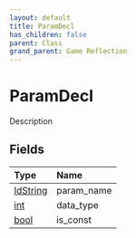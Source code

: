```yaml
---
layout: default
title: ParamDecl
has_children: false
parent: Class
grand_parent: Game Reflection
---
```

# ParamDecl
Description 

## Fields

| Type | Name |
|:----------|:--------------|
| [IdString](/riftbreaker-wiki/docs/game-reflection/components/id_string/) | param_name |
| [int](/riftbreaker-wiki/docs/game-reflection/enums/int/) | data_type |
| [bool](/riftbreaker-wiki/docs/game-reflection/components/bool/) | is_const |

